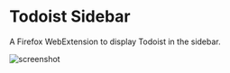 # Todoist Sidebar
A Firefox WebExtension to display Todoist in the sidebar. 

![screenshot](https://i.imgur.com/YesYbfS.png)
